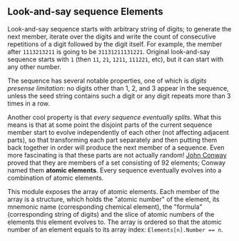 ## Look-and-say sequence Elements

 Look-and-say sequence starts with arbitrary string of digits; to generate the next member, iterate over the digits
 and write the count of consecutive repetitions of a digit followed by the digit itself. For example, the member
 after `1113213211` is going to be `31131211131221`. Original look-and-say sequence starts with `1` (then `11`,
 `21`, `1211`, `111221`, etc), but it can start with any other number.

 The sequence has several notable properties, one of which is *digits presense limitation*: no digits other than 1,
 2, and 3 appear in the sequence, unless the seed string contains such a digit or any digit repeats more than 3
 times in a row.
      
 Another cool property is that *every sequence eventually splits*. What this means is that at some point the disjoint
 parts of the current sequence member start to evolve independently of each other (not affecting adjacent parts), so
 that transforming each part separately and then putting them back together in order will produce the next member
 of a sequence. Even more fascinating is that these parts are not actually random!
 [John Conway](https://mathshistory.st-andrews.ac.uk/Biographies/Conway) proved that they are members of a set
 consisting of 92 elements; Conway named them **atomic elements**. Every sequence eventually evolves into
 a combination of atomic elements.

 This module exposes the array of atomic elements. Each member of the array is a structure, which holds the "atomic
 number" of the element, its mnemonic name (corresponding chemical element), the "formula" (corresponding string of
 digits) and the slice of atomic numbers of the elements this element evolves to. The array is ordered so that the
 atomic number of an element equals to its array index: `Elements[n].Number == n`.
